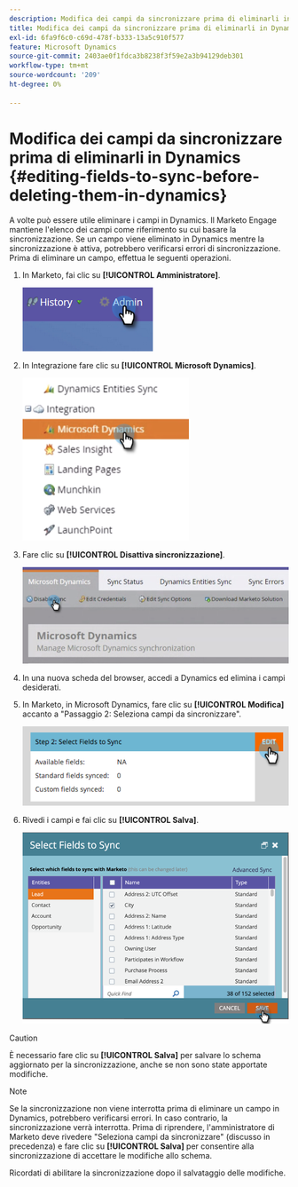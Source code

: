 ```yaml
---
description: Modifica dei campi da sincronizzare prima di eliminarli in Dynamics - Documenti Marketo - Documentazione del prodotto
title: Modifica dei campi da sincronizzare prima di eliminarli in Dynamics
exl-id: 6fa9f6c0-c69d-478f-b333-13a5c910f577
feature: Microsoft Dynamics
source-git-commit: 2403ae0f1fdca3b8238f3f59e2a3b94129deb301
workflow-type: tm+mt
source-wordcount: '209'
ht-degree: 0%

---
```


# Modifica dei campi da sincronizzare prima di eliminarli in Dynamics {#editing-fields-to-sync-before-deleting-them-in-dynamics}

A volte può essere utile eliminare i campi in Dynamics. Il Marketo Engage mantiene l&#39;elenco dei campi come riferimento su cui basare la sincronizzazione. Se un campo viene eliminato in Dynamics mentre la sincronizzazione è attiva, potrebbero verificarsi errori di sincronizzazione. Prima di eliminare un campo, effettua le seguenti operazioni.

1. In Marketo, fai clic su **[!UICONTROL Amministratore]**.

   ![](assets/sync-before-deleting-them-in-dynamics-1.png)

1. In Integrazione fare clic su **[!UICONTROL Microsoft Dynamics]**.

   ![](assets/sync-before-deleting-them-in-dynamics-2.png)

1. Fare clic su **[!UICONTROL Disattiva sincronizzazione]**.

   ![](assets/sync-before-deleting-them-in-dynamics-3.png)

1. In una nuova scheda del browser, accedi a Dynamics ed elimina i campi desiderati.

1. In Marketo, in Microsoft Dynamics, fare clic su **[!UICONTROL Modifica]** accanto a &quot;Passaggio 2: Seleziona campi da sincronizzare&quot;.

   ![](assets/sync-before-deleting-them-in-dynamics-4.png)

1. Rivedi i campi e fai clic su **[!UICONTROL Salva]**.

   ![](assets/sync-before-deleting-them-in-dynamics-5.png)

>[!CAUTION]
>
>È necessario fare clic su **[!UICONTROL Salva]** per salvare lo schema aggiornato per la sincronizzazione, anche se non sono state apportate modifiche.

>[!NOTE]
>
>Se la sincronizzazione non viene interrotta prima di eliminare un campo in Dynamics, potrebbero verificarsi errori. In caso contrario, la sincronizzazione verrà interrotta. Prima di riprendere, l&#39;amministratore di Marketo deve rivedere &quot;Seleziona campi da sincronizzare&quot; (discusso in precedenza) e fare clic su **[!UICONTROL Salva]** per consentire alla sincronizzazione di accettare le modifiche allo schema.

Ricordati di abilitare la sincronizzazione dopo il salvataggio delle modifiche.
